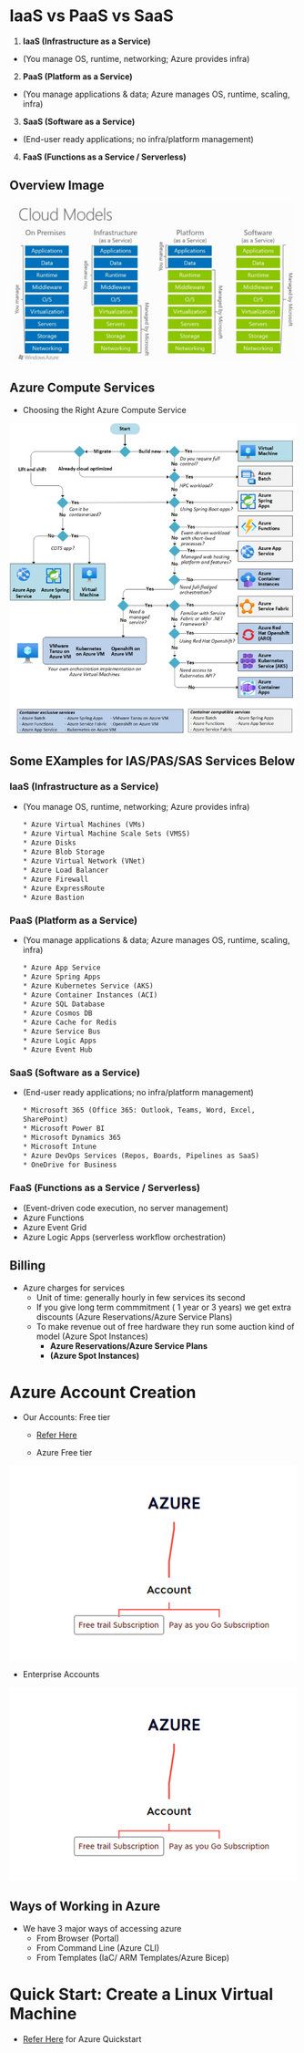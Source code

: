 # IaaS vs PaaS vs SaaS

 1) **IaaS (Infrastructure as a Service)**
  * (You manage OS, runtime, networking; Azure provides infra)
 2) **PaaS (Platform as a Service)**
 * (You manage applications & data; Azure manages OS, runtime, scaling, infra)
 3)  **SaaS (Software as a Service)**
 * (End-user ready applications; no infra/platform management)
 4) **FaaS (Functions as a Service / Serverless)**

## Overview Image

![IAAS&PAAS&SAAS](../Images_Azure/az_IAAS.webp)

## Azure Compute Services
 * Choosing the Right Azure Compute Service

![Azure_Compute_Service_Plan](../Images_Azure/az_ServicesPlan.webp)

## Some EXamples for IAS/PAS/SAS Services Below

### **IaaS (Infrastructure as a Service)**
 * (You manage OS, runtime, networking; Azure provides infra)

       * Azure Virtual Machines (VMs)
       * Azure Virtual Machine Scale Sets (VMSS)
       * Azure Disks
       * Azure Blob Storage
       * Azure Virtual Network (VNet)
       * Azure Load Balancer
       * Azure Firewall
       * Azure ExpressRoute
       * Azure Bastion


### **PaaS (Platform as a Service)**
 * (You manage applications & data; Azure manages OS, runtime, scaling, infra)

       * Azure App Service
       * Azure Spring Apps
       * Azure Kubernetes Service (AKS)
       * Azure Container Instances (ACI)
       * Azure SQL Database
       * Azure Cosmos DB
       * Azure Cache for Redis
       * Azure Service Bus
       * Azure Logic Apps
       * Azure Event Hub


###  **SaaS (Software as a Service)**
 * (End-user ready applications; no infra/platform management)

       * Microsoft 365 (Office 365: Outlook, Teams, Word, Excel, SharePoint)
       * Microsoft Power BI
       * Microsoft Dynamics 365
       * Microsoft Intune
       * Azure DevOps Services (Repos, Boards, Pipelines as SaaS)
       * OneDrive for Business

### **FaaS (Functions as a Service / Serverless)**

*  (Event-driven code execution, no server management)
*  Azure Functions
*  Azure Event Grid
*  Azure Logic Apps (serverless workflow orchestration)

## Billing
 * Azure charges for services
     * Unit of time: generally hourly in few services its second
     * If you give long term commmitment ( 1 year or 3 years) we get extra discounts (Azure Reservations/Azure Service Plans)
     * To make revenue out of free hardware they run some auction kind of model (Azure Spot Instances)
       * **Azure Reservations/Azure Service Plans**
       * **(Azure Spot Instances)**

# Azure Account Creation
 * Our Accounts: Free tier
   * [Refer Here](https://azure.microsoft.com/en-us/pricing/purchase-options/azure-account?icid=azurefreeaccount)
   
   * Azure Free tier

![AzureFreeAccount](../Images_Azure/az_freeAccount.webp)
   
   * Enterprise Accounts

![EnterpriseAccount](../Images_Azure/az_freeAccount.webp)


## Ways of Working in Azure
* We have 3 major ways of accessing azure
    * From Browser (Portal)
    * From Command Line (Azure CLI)
    * From Templates (IaC/ ARM Templates/Azure Bicep)

# Quick Start: Create a Linux Virtual Machine
 - [Refer Here](https://learn.microsoft.com/en-us/azure/virtual-machines/linux/quick-create-portal?tabs=ubuntu) for Azure Quickstart